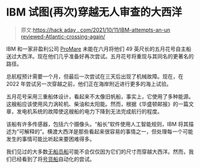 # IBM 试图(再次)穿越无人审查的大西洋

> 原文:[https://hack aday . com/2021/10/11/IBM-attempts-an-un reviewed-Atlantic-crossing-again/](https://hackaday.com/2021/10/11/ibm-attempts-an-uncrewed-atlantic-crossing-again/)

IBM 和一家非盈利公司 [ProMare](http://promare.org) 未能在六月将他们 49 英尺长的五月花号自主船送过大西洋。现在他们几乎准备好再次尝试。五月花号将重现与其同名的更著名的路径。

总航程预计需要一个月，但最后一次尝试在三天后出现了机械故障。现在，在 2022 年尝试另一次穿越之前，他们正在海岸附近进行更多的海上试验。

五月花号采用三重船体设计，看起来不太像旧帆船，事实上，它使用了多种能源。这艘船应该使用风力涡轮机、柴油和太阳能。然而，根据《华盛顿邮报》的一篇文章，发电机系统的故障使这艘船的电力下降到无法完成航行的程度。

该船有许多传感器，包括六个摄像头。“船长”软件使用人工智能规则，IBM 将其描述为“可解释的”。横渡大西洋是那些看起来很容易的事情之一，但处理每一个可能发生的事情可能比听起来要困难得多。

我们见过的大多数[无船员船](https://hackaday.com/2017/07/30/autonomous-boat-sails-the-high-seas/)可能不会仅仅因为它们的尺寸而穿越大西洋。然而，我们已经看到了将[号货船](https://hackaday.com/2021/09/14/the-worlds-first-autonomous-electric-cargo-ship-is-due-to-set-sail/)自动化的尝试。